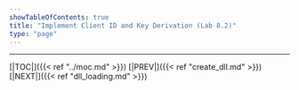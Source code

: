 ```yaml
---
showTableOfContents: true
title: "Implement Client ID and Key Derivation (Lab 8.2)"
type: "page"
---
```




---
[|TOC|]({{< ref "../moc.md" >}})
[|PREV|]({{< ref "create_dll.md" >}})
[|NEXT|]({{< ref "dll_loading.md" >}})